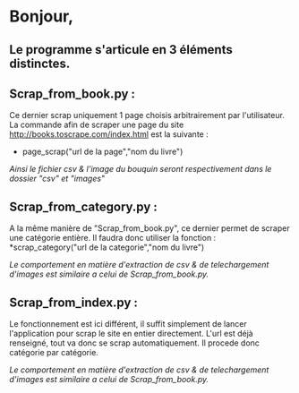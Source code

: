 # Bonjour,

## Le programme s'articule en 3 éléments distinctes.

## Scrap_from_book.py :

Ce dernier scrap uniquement 1 page choisis arbitrairement par l'utilisateur.
La commande afin de scraper une page du site http://books.toscrape.com/index.html
est la suivante :
* page_scrap("url de la page","nom du livre")

*Ainsi le fichier csv & l'image du bouquin seront respectivement dans le dossier "csv" et "images"*

## Scrap_from_category.py :

A la même manière de "Scrap_from_book.py", ce dernier permet de scraper une catégorie entière.
Il faudra donc utiliser la fonction : 
*scrap_category("url de la categorie","nom du livre")

*Le comportement en matière d'extraction de csv & de telechargement d'images est similaire a celui de Scrap_from_book.py.*

## Scrap_from_index.py :

Le fonctionnement est ici différent, il suffit simplement de lancer l'application pour scrap le site en entier directement.
L'url est déjà renseigné, tout va donc se scrap automatiquement. Il procede donc catégorie par catégorie.

*Le comportement en matière d'extraction de csv & de telechargement d'images est similaire a celui de Scrap_from_book.py.*
